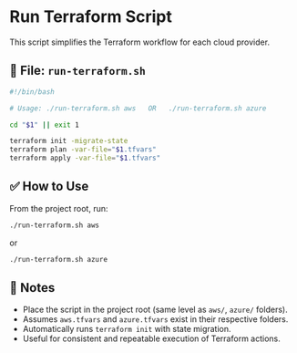 # Run Terraform Script

This script simplifies the Terraform workflow for each cloud provider.

## 📄 File: `run-terraform.sh`

```bash
#!/bin/bash

# Usage: ./run-terraform.sh aws   OR   ./run-terraform.sh azure

cd "$1" || exit 1

terraform init -migrate-state
terraform plan -var-file="$1.tfvars"
terraform apply -var-file="$1.tfvars"
```

## ✅ How to Use

From the project root, run:

```bash
./run-terraform.sh aws
```

or

```bash
./run-terraform.sh azure
```

## 🧠 Notes

- Place the script in the project root (same level as `aws/`, `azure/` folders).
- Assumes `aws.tfvars` and `azure.tfvars` exist in their respective folders.
- Automatically runs `terraform init` with state migration.
- Useful for consistent and repeatable execution of Terraform actions.
